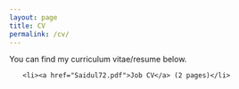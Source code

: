 ```yaml
---
layout: page
title: CV
permalink: /cv/
---
```


You can find my curriculum vitae/resume below.
<ul>
	
	<li><a href="Saidul72.pdf">Job CV</a> (2 pages)</li>
	
</ul>
